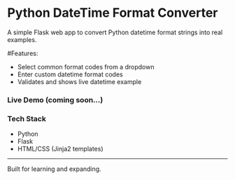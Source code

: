# Python DateTime Format Converter

A simple Flask web app to convert Python datetime format strings into real examples.

#Features:
- Select common format codes from a dropdown
- Enter custom datetime format codes
- Validates and shows live datetime example

### Live Demo (coming soon…)

### Tech Stack
- Python
- Flask
- HTML/CSS (Jinja2 templates)

---

Built for learning and expanding.
